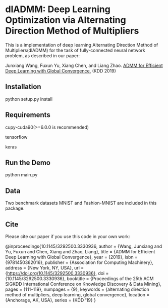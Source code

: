 # dlADMM: Deep Learning Optimization via Alternating Direction Method of Multipliers
This is a  implementation of deep learning Alternating Direction Method of Multipliers(dlADMM) for the task of fully-connected neural network
problem, as described in our paper:

Junxiang Wang, Fuxun Yu, Xiang Chen, and Liang Zhao. [ADMM for Efficient Deep Learning with Global Convergence.](https://arxiv.org/abs/1905.13611) (KDD 2019)

## Installation

python setup.py install

## Requirements

cupy-cuda90(>=6.0.0 is recommended)

tensorflow

keras

## Run the Demo

python main.py

## Data

Two benchmark datasets MNIST and Fashion-MNIST are included in this package.

## Cite

Please cite our paper if you use this code in your own work:

@inproceedings{10.1145/3292500.3330936,
author = {Wang, Junxiang and Yu, Fuxun and Chen, Xiang and Zhao, Liang},
title = {ADMM for Efficient Deep Learning with Global Convergence},
year = {2019},
isbn = {9781450362016},
publisher = {Association for Computing Machinery},
address = {New York, NY, USA},
url = {https://doi.org/10.1145/3292500.3330936},
doi = {10.1145/3292500.3330936},
booktitle = {Proceedings of the 25th ACM SIGKDD International Conference on Knowledge Discovery & Data Mining},
pages = {111–119},
numpages = {9},
keywords = {alternating direction method of multipliers, deep learning, global convergence},
location = {Anchorage, AK, USA},
series = {KDD ’19}
}
